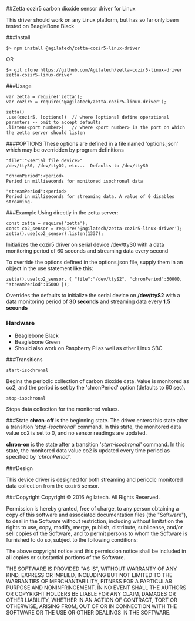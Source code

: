 ##Zetta cozir5 carbon dioxide sensor driver for Linux

This driver should work on any Linux platform, but has so far only been tested on BeagleBone Black

###Install
```
$> npm install @agilatech/zetta-cozir5-linux-driver
```
OR
```
$> git clone https://github.com/Agilatech/zetta-cozir5-linux-driver zetta-cozir5-linux-driver
```
###Usage

```
var zetta = require('zetta');
var cozir5 = require('@agilatech/zetta-cozir5-linux-driver');

zetta()
.use(cozir5, [options])  // where [options] define operational paramters -- omit to accept defaults
.listen(<port number>)   // where <port number> is the port on which the zetta server should listen
```

####OPTIONS
These options are defined in a file named 'options.json' which may be overridden by program definitions

```
"file":"<serial file device>"
/dev/ttyS0, /dev/ttyO2, etc...  Defaults to /dev/ttyS0

"chronPeriod":<period>
Period in milliseconds for monitored isochronal data

"streamPeriod":<period>
Period in milliseconds for streaming data. A value of 0 disables streaming.
```


###Example
Using directly in the zetta server:
```
const zetta = require('zetta');
const co2_sensor = require('@agilatech/zetta-cozir5-linux-driver');
zetta().use(co2_sensor).listen(1337);
```
Initializes the cozir5 driver on serial device /dev/ttyS0 with a data monitoring period of 60 seconds and streaming data every second

To override the options defined in the options.json file, supply them in an object in the use statement like this:
```
zetta().use(co2_sensor, { "file":"/dev/ttyS2", "chronPeriod":30000, "streamPeriod":15000 });
```
Overrides the defaults to initialize the serial device on **/dev/ttyS2** with a data monitoring period of **30 seconds** and streaming data every **1.5 seconds**

### Hardware

* Beaglebone Black
* Beaglebone Green
* Should also work on Raspberry Pi as well as other Linux SBC

###Transitions
```
start-isochronal
```
Begins the periodic collection of carbon dioxide data. Value is monitored as co2,
and the period is set by the 'chronPeriod' option (defaults to 60 sec).

```
stop-isochronal
```
Stops data collection for the monitored values.

###State
**chron-off** is the beginning state.  The driver enters this state after a transition '*stop-isochronal*' command.  In this state, the monitored data value co2 is set to 0, and no sensor readings are updated.

**chron-on** is the state after a transition '*start-isochronal*' command.  In this state, the monitored data value co2 is updated every time period as specified by '*chronPeriod*'.

###Design

This device driver is designed for both streaming and periodic monitored data collection from the cozir5 sensor.

###Copyright
Copyright © 2016 Agilatech. All Rights Reserved.

Permission is hereby granted, free of charge, to any person obtaining a copy of this software and associated documentation files (the "Software"), to deal in the Software without restriction, including without limitation the rights to use, copy, modify, merge, publish, distribute, sublicense, and/or sell copies of the Software, and to permit persons to whom the Software is furnished to do so, subject to the following conditions:

The above copyright notice and this permission notice shall be included in all copies or substantial portions of the Software.

THE SOFTWARE IS PROVIDED "AS IS", WITHOUT WARRANTY OF ANY KIND, EXPRESS OR IMPLIED, INCLUDING BUT NOT LIMITED TO THE WARRANTIES OF MERCHANTABILITY, FITNESS FOR A PARTICULAR PURPOSE AND NONINFRINGEMENT. IN NO EVENT SHALL THE AUTHORS OR COPYRIGHT HOLDERS BE LIABLE FOR ANY CLAIM, DAMAGES OR OTHER LIABILITY, WHETHER IN AN ACTION OF CONTRACT, TORT OR OTHERWISE, ARISING FROM, OUT OF OR IN CONNECTION WITH THE SOFTWARE OR THE USE OR OTHER DEALINGS IN THE SOFTWARE.